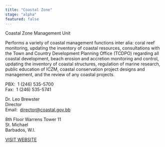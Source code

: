 ```yaml
---
title: "Coastal Zone"
stage: "alpha"
featured: false
---
```


Coastal Zone Management Unit

Performs a variety of coastal management functions inter alia: coral reef monitoring, updating the inventory of coastal resources, consultations with the Town and Country Development Planning Office (TCDPO) regarding all coastal development, beach erosion and accretion monitoring and control, updating the inventory of coastal structures, regulation of marine research, public education of ICZM, coastal conservation project designs and management, and the review of any coastal projects.

PBX:  1 (246) 535-5700  
Fax:  1 (246) 535-5741   
  
Dr. Leo Brewster  
Director   
Email:  director@coastal.gov.bb  
  
8th Floor Warrens Tower 11  
St. Michael  
Barbados, W.I.  
  
[VISIT WEBSITE](http://www.coastal.gov.bb/)